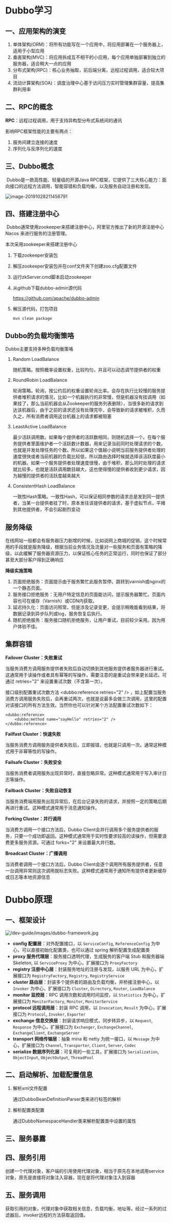 # Dubbo学习

## 一、应用架构的演变

1. 单体架构(ORM)：将所有功能写在一个应用中，将应用部署在一个服务器上，适用于小型应用
2. 垂直架构(MVC)：将应用拆成互不相干的小应用，每个应用单独部署到独立的服务器，适合稍大一点的应用
3. 分布式架构(RPC)：核心业务抽取，前后端分离，远程过程调用，适合较大项目
4. 流动计算架构(SOA)：调度治理中心基于访问压力实时管理集群容量，提高集群利用率

## 二、RPC的概念

**RPC**：远程过程调用，用于支持异构型分布式系统间的通讯

影响RPC框架性能的主要有两点：

1. 服务间建立连接的速度
2. 序列化与反序列化的速度

## 三、Dubbo概念

​	Dubbo是一款高性能、轻量级的开源Java RPC框架，它提供了三大核心能力：面向接口的远程方法调用，智能容错和负载均衡，以及服务自动注册和发现。

![image-20191028211456791](./images/image-20191028211456791.png)

## 四、搭建注册中心

​	Dubbo通常使用zookeeper来搭建注册中心，阿里官方推出了新的开源注册中心 Nacos 来进行服务的注册管理。

本次采用zookeeper来搭建注册中心

1. 下载zookeeper安装包

2. 解压zookeeper安装包并在conf文件夹下创建zoo.cfg配置文件

3. 运行zkServer.cmd脚本启动zookeeper

4. 从github下载dubbo-admin源代码

   https://github.com/apache/dubbo-admin 

5. 解压源代码，打包项目

   ```
   mvn clean package
   
   ```

   



## Dubbo的负载均衡策咯

Dubbo主要支持多种负载均衡策咯

1. Random LoadBalance

    随机策略。按照概率设置权重，比较均匀，并且可以动态调节提供者的权重 

2.  RoundRobin LoadBalance 

    轮询策略。轮询，按公约后的权重设置轮询比率。会存在执行比较慢的服务提供者堆积请求的情况，比如一个机器执行的非常慢，但是机器没有挂调用（如果挂了，那么当前机器会从Zookeeper的服务列表删除），当很多新的请求到达该机器后，由于之前的请求还没有处理完毕，会导致新的请求被堆积，久而久之，所有消费者调用这台机器上的请求都被阻塞 

3.  LeastActive LoadBalance 

    最少活跃调用数。如果每个提供者的活跃数相同，则随机选择一个。在每个服务提供者里面维护者一个活跃数计数器，用来记录当前同时处理请求的个数，也就是并发处理任务的个数。所以如果这个值越小说明当前服务提供者处理的速度很快或者当前机器的负载比较低，所以路由选择时候就选择该活跃度最小的机器。如果一个服务提供者处理速度很慢，由于堆积，那么同时处理的请求就比较多，也就是活跃调用数目越大，这也使得慢的提供者收到更少请求，因为越慢的提供者的活跃度越来越大 

4.  ConsistentHash LoadBalance 

    一致性Hash策略。一致性Hash，可以保证相同参数的请求总是发到同一提供者，当某一台提供者挂了时，原本发往该提供者的请求，基于虚拟节点，平摊到其他提供者，不会引起剧烈变动 



## 服务降级

 在线网站一般都会有服务器压力剧增的时候，比如说网上商城的促销，这个时候常用的手段就是服务降级，根据当前业务情况及流量对一些服务和页面有策略的降级，以此缓解了服务器资源压力，以保证核心任务的正常运行，同时也保证了部分甚至大部分客户得到正确响应 

**降级实施策略**

1. 页面拒绝服务：页面提示由于服务繁忙此服务暂停。跳转到varnish或nginx的一个静态页面。
2. 服务接口拒绝服务：无用户特定信息的页面能访问，提示服务器繁忙。页面内容也可在缓存（Varnish）或CDN内获取。
3. 延迟持久化：页面访问照常，但是涉及记录变更，会提示稍晚能看到结果，将数据记录到异步队列或log，服务恢复后执行。
4. 随机拒绝服务：服务接口随机拒绝服务，让用户重试，目前较少采用。因为用户体验不佳。

## 集群容错

**Failover Cluster：失败重试**

当服务消费方调用服务提供者失败后自动切换到其他服务提供者服务器进行重试。这通常用于读操作或者具有幂等的写操作，需要注意的是重试会带来更长延迟。可通过 retries="2" 来设置重试次数（不含第一次）。

接口级别配置重试次数方法 <dubbo:reference retries="2" /> ，如上配置当服务消费方调用服务失败后，会再重试两次，也就是说最多会做三次调用，这里的配置对该接口的所有方法生效。当然你也可以针对某个方法配置重试次数如下：

```
<dubbo:reference>
    <dubbo:method name="sayHello" retries="2" />
</dubbo:reference>
```

**Failfast Cluster：快速失败**

当服务消费方调用服务提供者失败后，立即报错，也就是只调用一次。通常这种模式用于非幂等性的写操作。

**Failsafe Cluster：失败安全**

当服务消费者调用服务出现异常时，直接忽略异常。这种模式通常用于写入审计日志等操作。

**Failback Cluster：失败自动恢复**

当服务消费端用服务出现异常后，在后台记录失败的请求，并按照一定的策略后期再进行重试。这种模式通常用于消息通知操作。

**Forking Cluster：并行调用**

当消费方调用一个接口方法后，Dubbo Client会并行调用多个服务提供者的服务，只要一个成功即返回。这种模式通常用于实时性要求较高的读操作，但需要浪费更多服务资源。可通过 forks="2" 来设置最大并行数。

**Broadcast Cluster：广播调用**

当消费者调用一个接口方法后，Dubbo Client会逐个调用所有服务提供者，任意一台调用异常则这次调用就标志失败。这种模式通常用于通知所有提供者更新缓存或日志等本地资源信息



# Dubbo原理

## 一、框架设计

 ![/dev-guide/images/dubbo-framework.jpg](http://dubbo.apache.org/docs/zh-cn/dev/sources/images/dubbo-framework.jpg) 

- **config 配置层**：对外配置接口，以 `ServiceConfig`, `ReferenceConfig` 为中心，可以直接初始化配置类，也可以通过 spring 解析配置生成配置类
- **proxy 服务代理层**：服务接口透明代理，生成服务的客户端 Stub 和服务器端 Skeleton, 以 `ServiceProxy` 为中心，扩展接口为 `ProxyFactory`
- **registry 注册中心层**：封装服务地址的注册与发现，以服务 URL 为中心，扩展接口为 `RegistryFactory`, `Registry`, `RegistryService`
- **cluster 路由层**：封装多个提供者的路由及负载均衡，并桥接注册中心，以 `Invoker` 为中心，扩展接口为 `Cluster`, `Directory`, `Router`, `LoadBalance`
- **monitor 监控层**：RPC 调用次数和调用时间监控，以 `Statistics` 为中心，扩展接口为 `MonitorFactory`, `Monitor`, `MonitorService`
- **protocol 远程调用层**：封装 RPC 调用，以 `Invocation`, `Result` 为中心，扩展接口为 `Protocol`, `Invoker`, `Exporter`
- **exchange 信息交换层**：封装请求响应模式，同步转异步，以 `Request`, `Response` 为中心，扩展接口为 `Exchanger`, `ExchangeChannel`, `ExchangeClient`, `ExchangeServer`
- **transport 网络传输层**：抽象 mina 和 netty 为统一接口，以 `Message` 为中心，扩展接口为 `Channel`, `Transporter`, `Client`, `Server`, `Codec`
- **serialize 数据序列化层**：可复用的一些工具，扩展接口为 `Serialization`, `ObjectInput`, `ObjectOutput`, `ThreadPool`



## 二、启动解析、加载配置信息

1. 解析xml文件配置

   通过DubboBeanDefinitionParser类来进行标签的解析

2. 解析配置类配置

   通过DubboNamespaceHandler类来解析配置类中设置的属性

## 三、服务暴露



## 四、服务引用

创建一个代理对象，客户端的引用使用代理对象，相当于原先在本地调用service对象，原先是直接将对象注入容器，现在是将代理对象注入到容器

## 五、服务调用

获取引用的对象，代理对象中获取相关信息，负载均衡，地址等。经过一系列的过滤器后，invoker远程的方法获取返回值。

















